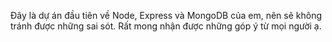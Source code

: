 Đây là dự án đầu tiên về Node, Express và MongoDB của em, nên sẽ không tránh được những sai sót. Rất mong nhận được những góp ý từ mọi người ạ.
